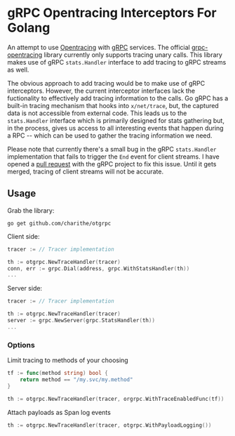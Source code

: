 gRPC Opentracing Interceptors For Golang
========================================

An attempt to use [Opentracing](http://opentracing.io/) with [gRPC](http://grpc.io) services. The official
[grpc-opentracing](https://github.com/grpc-ecosystem/grpc-opentracing) library currently only supports tracing
unary calls. This library makes use of gRPC `stats.Handler` interface to add tracing to gRPC streams as well.


The obvious approach to add tracing would be to make use of gRPC interceptors. However, the current interceptor 
interfaces lack the fuctionality to effectively add tracing information to the calls. Go gRPC has a built-in tracing 
mechanism that hooks into `x/net/trace`, but, the captured data is not accessible from external code. This leads us to
the `stats.Handler` interface which is primarily designed for stats gathering but, in the process, gives us access to 
all interesting events that happen during a RPC -- which can be used to gather the tracing information we need. 


Please note that currently there's a small bug in the gRPC `stats.Handler` implementation that fails to trigger the `End` 
event for client streams. I have opened a [pull request](https://github.com/grpc/grpc-go/pull/1140) with the gRPC project to fix this issue. Until it gets merged,
tracing of client streams will not be accurate.


Usage
-----

Grab the library:

```
go get github.com/charithe/otgrpc
```


Client side:

```go
tracer := // Tracer implementation

th := otgrpc.NewTraceHandler(tracer)
conn, err := grpc.Dial(address, grpc.WithStatsHandler(th))
...
```

Server side:

```go
tracer := // Tracer implementation

th := otgrpc.NewTraceHandler(tracer)
server := grpc.NewServer(grpc.StatsHandler(th))
...
```

### Options

Limit tracing to methods of your choosing

```go
tf := func(method string) bool {
    return method == "/my.svc/my.method"
}

th := otgrpc.NewTraceHandler(tracer, orgrpc.WithTraceEnabledFunc(tf))
```

Attach payloads as Span log events

```go
th := otgrpc.NewTraceHandler(tracer, otgrpc.WithPayloadLogging())
```

